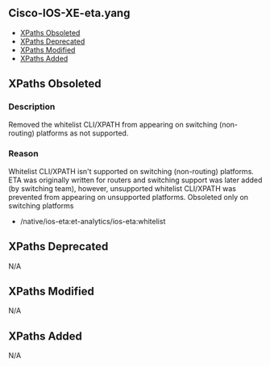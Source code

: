 ## Cisco-IOS-XE-eta.yang


- [XPaths Obsoleted](#xpaths-obsoleted)
- [XPaths Deprecated](#xpaths-deprecated)
- [XPaths Modified](#xpaths-modified)
- [XPaths Added](#xpaths-added)

## XPaths Obsoleted

### Description
Removed the whitelist CLI/XPATH from appearing on switching (non-routing) platforms as not supported.

### Reason
Whitelist CLI/XPATH isn't supported on switching (non-routing) platforms. ETA was originally written for routers and switching support was later added (by switching team), however, unsupported whitelist CLI/XPATH was prevented from appearing on unsupported platforms. Obsoleted only on switching platforms

- /native/ios-eta:et-analytics/ios-eta:whitelist


## XPaths Deprecated

N/A

## XPaths Modified

N/A

## XPaths Added

N/A


